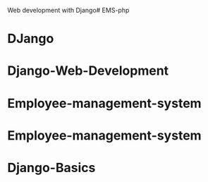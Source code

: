 Web development with Django# EMS-php
# DJango
# Django-Web-Development
# Employee-management-system
# Employee-management-system
# Django-Basics
